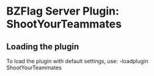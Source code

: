BZFlag Server Plugin: ShootYourTeammates
================================================================================

Loading the plugin
--------------------------------------------------------------------------------


To load the plugin with default settings, use:
  -loadplugin ShootYourTeammates
